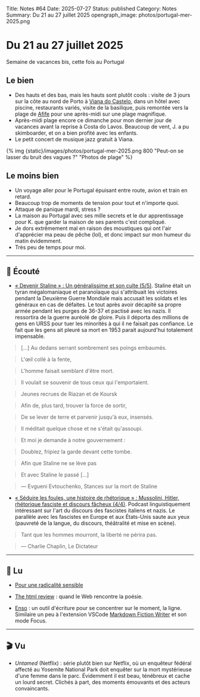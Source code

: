 Title: Notes #64
Date: 2025-07-27
Status: published
Category: Notes
Summary: Du 21 au 27 juillet 2025
opengraph_image: photos/portugal-mer-2025.png

# Du 21 au 27 juillet 2025

Semaine de vacances bis, cette fois au Portugal

## Le bien

* Des hauts et des bas, mais les hauts sont plutôt cools : visite de 3 jours sur la côte au nord de Porto à [Viana do Castelo](https://fr.wikipedia.org/wiki/Viana_do_Castelo), dans un hôtel avec piscine, restaurants variés, visite de la basilique, puis remontée vers la plage de [Afife](https://fr.wikipedia.org/wiki/Afife) pour une après-midi sur une plage magnifique.
* Après-midi plage encore ce dimanche pour mon dernier jour de vacances avant la reprise à Costa do Lavos. Beaucoup de vent, J. a pu skimboarder, et on a bien profité avec les enfants.
* Le petit concert de musique jazz gratuit à Viana.

{% img {static}/images/photos/portugal-mer-2025.png 800 "Peut-on se lasser du bruit des vagues ?" "Photos de plage" %}

## Le moins bien

* Un voyage aller pour le Portugal épuisant entre route, avion et train en retard.
* Beaucoup trop de moments de tension pour tout et n'importe quoi.
* Attaque de panique mardi, stress ?
* La maison au Portugal avec ses mille secrets et le dur apprentissage pour K. que garder la maison de ses parents c'est compliqué.
* Je dors extrêmement mal en raison des moustiques qui ont l'air d'apprécier ma peau de pêche (lol), et donc impact sur mon humeur du matin évidemment.
* Très peu de temps pour moi.

---

## 🎤 Écouté

* [« Devenir Staline » : Un généralissime et son culte (5/5)](https://www.radiofrance.fr/franceculture/podcasts/les-grandes-traversees/un-generalissime-et-son-culte-4036151). Staline était un tyran mégalomaniaque et paranoïaque qui s'attribuait les victoires pendant la Deuxième Guerre Mondiale mais accusait les soldats et les généraux en cas de défaites. Le tout après avoir décapité sa propre armée pendant les purges de 36-37 et pactisé avec les nazis. Il ressortira de la guerre auréolé de gloire. Puis il déporta des millions de gens en URSS pour tuer les minorités à qui il ne faisait pas confiance. Le fait que les gens ait pleuré sa mort en 1953 parait aujourd'hui totalement impensable.

> [...] Au dedans serrant sombrement ses poings embaumés.

> L'œil collé à la fente,

> L'homme faisait semblant d'être mort.

> Il voulait se souvenir de tous ceux qui l'emportaient.

> Jeunes recrues de Riazan et de Koursk

> Afin de, plus tard, trouver la force de sortir,

> De se lever de terre et parvenir jusqu'à eux, insensés.

> Il méditait quelque chose et ne s'était qu'assoupi.

> Et moi je demande à notre gouvernement :

> Doublez, fripiez la garde devant cette tombe.

> Afin que Staline ne se lève pas

> Et avec Staline le passé [...]

> — Evgueni Evtouchenko, Stances sur la mort de Staline

* [« Séduire les foules, une histoire de rhétorique » : Mussolini, Hitler, rhétorique fasciste et discours fâcheux (4/4)](https://www.radiofrance.fr/franceculture/podcasts/le-cours-de-l-histoire/mussolini-hitler-rhetorique-fasciste-et-discours-facheux-5898071). Podcast linguistiquement intéressant sur l'art du discours des fascistes italiens et nazis. Le parallèle avec les fascistes en Europe et aux États-Unis saute aux yeux (pauvreté de la langue, du discours, théâtralité et mise en scène).

> Tant que les hommes mourront, la liberté ne périra pas.

> — Charlie Chaplin, Le Dictateur

---

## 📖 Lu

* [Pour une radicalité sensible](https://www.politis.fr/articles/2025/07/parti-pris-pour-une-radicalite-sensible/)

* [The html review](https://thehtml.review/about) : quand le Web rencontre la poésie.

* [Enso](https://enso.sonnet.io/) : un outil d'écriture pour se concentrer sur le moment, la ligne. Similaire un peu à l'extension VSCode [Markdown Fiction Writer](https://marketplace.visualstudio.com/items?itemName=vsc-zoctarine.markdown-fiction-writer) et son mode Focus.

---

## 🎬 Vu

* _Untamed_ (Netflix) : série plutôt bien sur Netflix, où un enquêteur fédéral affecté au Yosemite National Park doit enquêter sur la mort mystérieuse d'une femme dans le parc. Évidemment il est beau, ténébreux et cache un lourd secret. Clichés à part, des moments émouvants et des acteurs convaincants.
